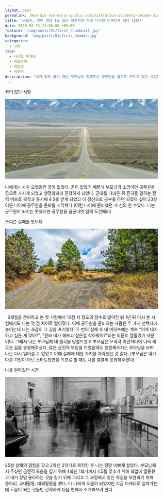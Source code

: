 ```yaml
---
layout: post
permalink: /How-did-non-major-public-administration-students-become-digital-marketer-first-story/
title: '공모전, 인턴 경험 1도 없는 행정학과 학생 디지털 마케터가 되다 (1탄)'
date: 2020-08-23 11:00:00 +09:00
feature: '/img/posts/01/first_thumbnail.jpg'
background: 'img/posts/01/first_header.jpg'
categories:
  - job
tags:
  - 디지털 마케팅
  - 취업준비
  - 취준생
  - 비전공
description: '내가 정한 꿈이 아닌 부모님이 정해주신 공무원을 꿈으로 가지고 있던 시절의 이야기'
---
```


꿈이 없던 시절

![목적지가 정해지지 않은 길](/img/posts/01/nodreamimg.jpg)

나에게는 사실 오랫동안 꿈이 없었다. 꿈이 없었기 때문에 부모님의 소망이던 공무원을 꿈으로 가지게 되었고 행정학과에 진학하게 되었다. 군대를 다녀온 뒤 흔히들 말하는 전역 버프로 복학과 동시에 4.5를 받게 되었고 이 정신으로 공부를 하면 되겠다 싶어 23살 이른 나이에 공무원을 준비를 시작했다 (어린 나이에 준비했던 게 신의 한 수였다. 나는 공무원이 되지는 못했지만 공무원을 꿈꾼다면 일찍 도전해라)  

쓰디쓴 실패를 맛보다

![갈림길](/img/posts/01/forkedroad.jpg)

  9개월을 준비하고 본 첫 시험에서 10점 차 정도의 점수로 떨어진 뒤 1년 뒤 다시 본 시험에서도 나는 몇 점 차이로 떨어졌다. 이때 공무원을 준비하는 사람은 두 가지 선택지에 놓이는데 나는 과감히 그 길을 포기했다. 두 번의 실패 후 내 머릿속에는 계속 "이게 네가 하고 싶은 게 맞아?", "진짜 네가 해보고 싶은걸 찾아봤어?"라는 의문이 맴돌았기 때문이다. 그래서 나는 부모님께 내 생각을 말씀드렸고 부모님은 오히려 미안하다며 나의 새로운 길을 응원해주셨다. 많은 금전적 부담을 드렸음에도 응원해주시는 부모님을 보며 나는 다시 일어설 수 있었고 이때 실패에 대한 가치를 자각했던 것 같다. (부모님은 내가 다른 기업이 아닌 스타트업만을 목표로 할 때도 나를 열렬히 응원해주셨다)

나를 알아갔던 시간

![바쁘게 살아가는 모습](/img/posts/01/busylife.jpg)

25살 실패의 경험을 갖고 2학년 2학기로 복학한 후 나는 정말 바쁘게 살았다. 부모님께서 주셨던 금전적 도움을 갚기 위해 4학년 1학기까지 4.5를 맞추기 위해 학업에 열중했고 내가 정말 좋아하는 것을 찾기 위해 그리고 그 과정에서 찾은 약점을 보완하기 위해 동아리, 교내활동, 대외활동을 했다. 다 나에게 도움이 되었지만 지금 마케터로 살아가는 데 도움이 되는 것들만 간략하게 다음 편에서 소개해보려 한다.
